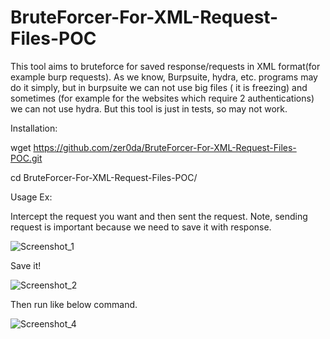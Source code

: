 # BruteForcer-For-XML-Request-Files-POC

This tool aims to bruteforce for saved response/requests in XML format(for example burp requests). As we know, Burpsuite, hydra, etc. programs may do it simply, but in burpsuite we can not use big files ( it is freezing) and sometimes (for example for the websites which require 2 authentications) we can not use hydra. But this tool is just in tests, so may not work.

Installation:

wget https://github.com/zer0da/BruteForcer-For-XML-Request-Files-POC.git

cd BruteForcer-For-XML-Request-Files-POC/

Usage Ex:

Intercept the request you want and then sent the request. Note, sending request is important because we need to save it with response.

![Screenshot_1](https://user-images.githubusercontent.com/65029938/151867546-a78be77b-f916-4c7f-8b9b-2add18f0960b.png)

Save it!

![Screenshot_2](https://user-images.githubusercontent.com/65029938/151867575-000ed9e9-7161-4666-b9bc-1cac193dc7d5.png)

Then run like below command.

![Screenshot_4](https://user-images.githubusercontent.com/65029938/151867613-81e707e6-8878-4feb-8898-02deff64dac9.png)



